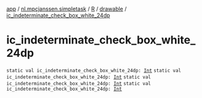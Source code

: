 [app](../../../index.md) / [nl.mpcjanssen.simpletask](../../index.md) / [R](../index.md) / [drawable](index.md) / [ic_indeterminate_check_box_white_24dp](.)

# ic_indeterminate_check_box_white_24dp

`static val ic_indeterminate_check_box_white_24dp: `[`Int`](https://kotlinlang.org/api/latest/jvm/stdlib/kotlin/-int/index.html)
`static val ic_indeterminate_check_box_white_24dp: `[`Int`](https://kotlinlang.org/api/latest/jvm/stdlib/kotlin/-int/index.html)
`static val ic_indeterminate_check_box_white_24dp: `[`Int`](https://kotlinlang.org/api/latest/jvm/stdlib/kotlin/-int/index.html)
`static val ic_indeterminate_check_box_white_24dp: `[`Int`](https://kotlinlang.org/api/latest/jvm/stdlib/kotlin/-int/index.html)